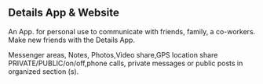 ## Details App & Website

An App. for personal use to communicate with friends, family, a co-workers. Make new friends with the Details App.

Messenger areas, Notes, Photos,Video share,GPS location share PRIVATE/PUBLIC/on/off,phone calls, private messages or public posts in organized section (s).
